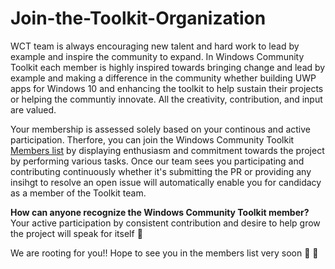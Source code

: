 # Join-the-Toolkit-Organization


WCT team is always encouraging new talent and hard work to lead by example and inspire the community to expand. In Windows Community Toolkit each member is highly inspired towards bringing change and lead by example and making a difference in the community whether building UWP apps for Windows 10 and enhancing the toolkit to help sustain their projects or helping the communtiy innovate. All the creativity, contribution, and input are valued. 

Your membership is assessed solely based on your continous and active participation. Therfore, you can join the Windows Community Toolkit [Members list](https://github.com/orgs/windows-toolkit/teams/toolkitteam/members) by displaying enthusiasm and commitment towards the project by performing various tasks. Once our team sees you participating and contributing continuously whether it's submitting the PR or providing any insihgt to resolve an open issue will automatically enable you for candidacy as a member of the Toolkit team. 

**How can anyone recognize the Windows Community Toolkit member?**
Your active participation by consistent contribution and desire to help grow the project will speak for itself :raised_hands: 

We are rooting for you!! Hope to see you in the members list very soon :rocket: :rocket:
